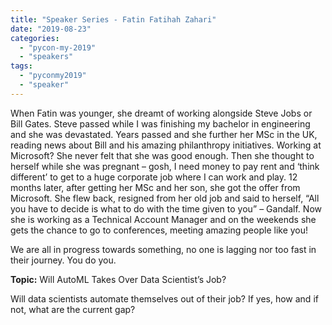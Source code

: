 ```yaml
---
title: "Speaker Series - Fatin Fatihah Zahari"
date: "2019-08-23"
categories:
  - "pycon-my-2019"
  - "speakers"
tags:
  - "pyconmy2019"
  - "speaker"
---
```


When Fatin was younger, she dreamt of working alongside Steve Jobs or Bill Gates. Steve passed while I was finishing my bachelor in engineering and she was devastated. Years passed and she further her MSc in the UK, reading news about Bill and his amazing philanthropy initiatives. Working at Microsoft? She never felt that she was good enough. Then she thought to herself while she was pregnant – gosh, I need money to pay rent and ‘think different’ to get to a huge corporate job where I can work and play. 12 months later, after getting her MSc and her son, she got the offer from Microsoft. She flew back, resigned from her old job and said to herself, “All you have to decide is what to do with the time given to you” – Gandalf. Now she is working as a Technical Account Manager and on the weekends she gets the chance to go to conferences, meeting amazing people like you!

We are all in progress towards something, no one is lagging nor too fast in their journey. You do you.

**Topic:** Will AutoML Takes Over Data Scientist’s Job?

Will data scientists automate themselves out of their job? If yes, how and if not, what are the current gap?

